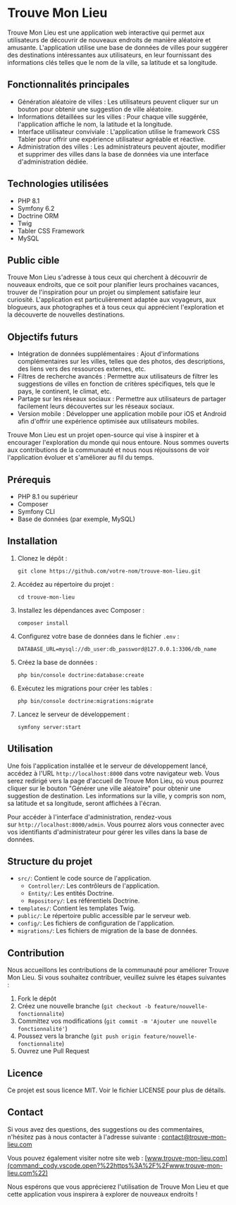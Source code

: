 Trouve Mon Lieu
===============

Trouve Mon Lieu est une application web interactive qui permet aux utilisateurs de découvrir de nouveaux endroits de manière aléatoire et amusante. L'application utilise une base de données de villes pour suggérer des destinations intéressantes aux utilisateurs, en leur fournissant des informations clés telles que le nom de la ville, sa latitude et sa longitude.

Fonctionnalités principales
---------------------------

-   Génération aléatoire de villes : Les utilisateurs peuvent cliquer sur un bouton pour obtenir une suggestion de ville aléatoire.
-   Informations détaillées sur les villes : Pour chaque ville suggérée, l'application affiche le nom, la latitude et la longitude.
-   Interface utilisateur conviviale : L'application utilise le framework CSS Tabler pour offrir une expérience utilisateur agréable et réactive.
-   Administration des villes : Les administrateurs peuvent ajouter, modifier et supprimer des villes dans la base de données via une interface d'administration dédiée.

Technologies utilisées
----------------------

-   PHP 8.1
-   Symfony 6.2
-   Doctrine ORM
-   Twig
-   Tabler CSS Framework
-   MySQL

Public cible
------------

Trouve Mon Lieu s'adresse à tous ceux qui cherchent à découvrir de nouveaux endroits, que ce soit pour planifier leurs prochaines vacances, trouver de l'inspiration pour un projet ou simplement satisfaire leur curiosité. L'application est particulièrement adaptée aux voyageurs, aux blogueurs, aux photographes et à tous ceux qui apprécient l'exploration et la découverte de nouvelles destinations.

Objectifs futurs
----------------

-   Intégration de données supplémentaires : Ajout d'informations complémentaires sur les villes, telles que des photos, des descriptions, des liens vers des ressources externes, etc.
-   Filtres de recherche avancés : Permettre aux utilisateurs de filtrer les suggestions de villes en fonction de critères spécifiques, tels que le pays, le continent, le climat, etc.
-   Partage sur les réseaux sociaux : Permettre aux utilisateurs de partager facilement leurs découvertes sur les réseaux sociaux.
-   Version mobile : Développer une application mobile pour iOS et Android afin d'offrir une expérience optimisée aux utilisateurs mobiles.

Trouve Mon Lieu est un projet open-source qui vise à inspirer et à encourager l'exploration du monde qui nous entoure. Nous sommes ouverts aux contributions de la communauté et nous nous réjouissons de voir l'application évoluer et s'améliorer au fil du temps.

Prérequis
---------

-   PHP 8.1 ou supérieur
-   Composer
-   Symfony CLI
-   Base de données (par exemple, MySQL)

Installation
------------

1.  Clonez le dépôt :

    ```
    git clone https://github.com/votre-nom/trouve-mon-lieu.git

    ```

2.  Accédez au répertoire du projet :

    ```
    cd trouve-mon-lieu

    ```

3.  Installez les dépendances avec Composer :

    ```
    composer install

    ```

4.  Configurez votre base de données dans le fichier `.env` :

    ```
    DATABASE_URL=mysql://db_user:db_password@127.0.0.1:3306/db_name

    ```

5.  Créez la base de données :

    ```
    php bin/console doctrine:database:create

    ```

6.  Exécutez les migrations pour créer les tables :

    ```
    php bin/console doctrine:migrations:migrate

    ```

7.  Lancez le serveur de développement :

    ```
    symfony server:start

    ```

Utilisation
-----------

Une fois l'application installée et le serveur de développement lancé, accédez à l'URL `http://localhost:8000` dans votre navigateur web. Vous serez redirigé vers la page d'accueil de Trouve Mon Lieu, où vous pourrez cliquer sur le bouton "Générer une ville aléatoire" pour obtenir une suggestion de destination. Les informations sur la ville, y compris son nom, sa latitude et sa longitude, seront affichées à l'écran.

Pour accéder à l'interface d'administration, rendez-vous sur `http://localhost:8000/admin`. Vous pourrez alors vous connecter avec vos identifiants d'administrateur pour gérer les villes dans la base de données.

Structure du projet
-------------------

-   `src/`: Contient le code source de l'application.
    -   `Controller/`: Les contrôleurs de l'application.
    -   `Entity/`: Les entités Doctrine.
    -   `Repository/`: Les référentiels Doctrine.
-   `templates/`: Contient les templates Twig.
-   `public/`: Le répertoire public accessible par le serveur web.
-   `config/`: Les fichiers de configuration de l'application.
-   `migrations/`: Les fichiers de migration de la base de données.

Contribution
------------

Nous accueillons les contributions de la communauté pour améliorer Trouve Mon Lieu. Si vous souhaitez contribuer, veuillez suivre les étapes suivantes :

1.  Fork le dépôt
2.  Créez une nouvelle branche (`git checkout -b feature/nouvelle-fonctionnalite`)
3.  Committez vos modifications (`git commit -m 'Ajouter une nouvelle fonctionnalité'`)
4.  Poussez vers la branche (`git push origin feature/nouvelle-fonctionnalite`)
5.  Ouvrez une Pull Request

Licence
-------

Ce projet est sous licence MIT. Voir le fichier LICENSE pour plus de détails.

Contact
-------

Si vous avez des questions, des suggestions ou des commentaires, n'hésitez pas à nous contacter à l'adresse suivante : contact@trouve-mon-lieu.com

Vous pouvez également visiter notre site web : [www.trouve-mon-lieu.com](command:_cody.vscode.open?%22https%3A%2F%2Fwww.trouve-mon-lieu.com%22)

Nous espérons que vous apprécierez l'utilisation de Trouve Mon Lieu et que cette application vous inspirera à explorer de nouveaux endroits !
